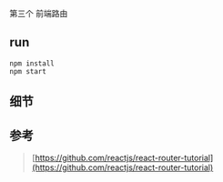 第三个 前端路由

## run

```
npm install
npm start
```

## 细节



## 参考

>[https://github.com/reactjs/react-router-tutorial](https://github.com/reactjs/react-router-tutorial)